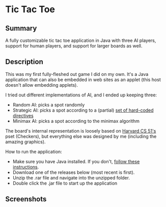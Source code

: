 # Tic Tac Toe #

## Summary ##

A fully customizable tic tac toe application in Java with three AI players, support for human players, and support for larger boards as well.

## Description ##

This was my first fully-fleshed out game I did on my own. It's a Java application that can also be embedded in web sites as an applet (this host doesn't allow embedding applets). 

I tried out different implementations of AI, and I ended up keeping three:
 - Random AI: picks a spot randomly
 - Strategic AI: picks a spot according to a (partial) [set of hard-coded directives](http://www.chessandpoker.com/tic_tac_toe_strategy.html)
 - Minimax AI: picks a spot according to the minimax algorithm

The board's internal representation is loosely based on [Harvard CS 51's](https://canvas.harvard.edu/courses/7591/) pset (Checkers), but everything else was designed by me (including the amazing graphics). 

How to run the application:
 - Make sure you have Java installed. If you don't, [follow these instructions](http://www.wikihow.com/Install-Java).
 - Download one of the releases below (most recent is first).
 - Unzip the .rar file and navigate into the unzipped folder.
 - Double click the .jar file to start up the application

## Screenshots ##
